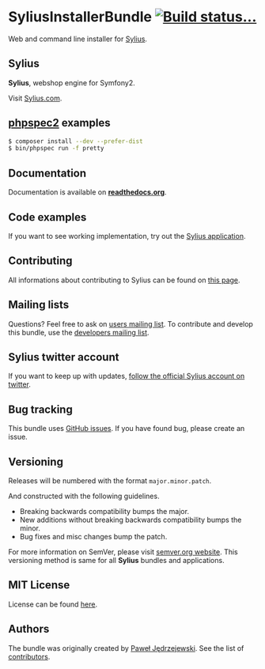 SyliusInstallerBundle [![Build status...](https://secure.travis-ci.org/Sylius/SyliusInstallerBundle.png)](http://travis-ci.org/Sylius/SyliusInstallerBundle)
======================

Web and command line installer for [Sylius](http://github.com/Sylius/Sylius).

Sylius
------

**Sylius**, webshop engine for Symfony2.

Visit [Sylius.com](http://sylius.com).

[phpspec2](http://phpspec.net) examples
---------------------------------------

``` bash
$ composer install --dev --prefer-dist
$ bin/phpspec run -f pretty
```

Documentation
-------------

Documentation is available on [**readthedocs.org**](http://docs.sylius.org/en/latest/bundles/SyliusInstallerBundle/index.html).

Code examples
-------------

If you want to see working implementation, try out the [Sylius application](http://github.com/Sylius/Sylius).

Contributing
------------

All informations about contributing to Sylius can be found on [this page](http://sylius.readthedocs.org/en/latest/contributing/index.html).

Mailing lists
-------------

Questions? Feel free to ask on [users mailing list](http://groups.google.com/group/sylius).
To contribute and develop this bundle, use the [developers mailing list](http://groups.google.com/group/sylius-dev).

Sylius twitter account
----------------------

If you want to keep up with updates, [follow the official Sylius account on twitter](http://twitter.com/_Sylius).

Bug tracking
------------

This bundle uses [GitHub issues](https://github.com/Sylius/SyliusInstallerBundle/issues).
If you have found bug, please create an issue.

Versioning
----------

Releases will be numbered with the format `major.minor.patch`.

And constructed with the following guidelines.

* Breaking backwards compatibility bumps the major.
* New additions without breaking backwards compatibility bumps the minor.
* Bug fixes and misc changes bump the patch.

For more information on SemVer, please visit [semver.org website](http://semver.org/).
This versioning method is same for all **Sylius** bundles and applications.

MIT License
-----------

License can be found [here](https://github.com/Sylius/SyliusInstallerBundle/blob/master/Resources/meta/LICENSE).

Authors
-------

The bundle was originally created by [Paweł Jędrzejewski](http://pjedrzejewski.com).
See the list of [contributors](https://github.com/Sylius/SyliusInstallerBundle/contributors).
